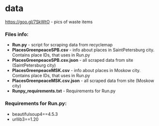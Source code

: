 # data

https://goo.gl/7SkWtO -  pics of waste items

### Files info:
* **Run.py** - script for scraping data from recyclemap
* **PlacesGreenpeaceSPB.csv** - info about places in SaintPetersburg city. Contains place IDs, that uses in Run.py
* **PlacesGreenpeaceSPB.csv.json** - all scraped data from site (SaintPetersburg city)
* **PlacesGreenpeaceMSK.csv** - info about places in Moskow city. Contains place IDs, that uses in Run.py
* **PlacesGreenpeaceMSK.csv.json** - all scraped data from site (Moskow city)
* **Runpy_requirements.txt** - Requirements for Run.py

### Requirements for Run.py:
* beautifulsoup4==4.5.3
* urllib3==1.20



